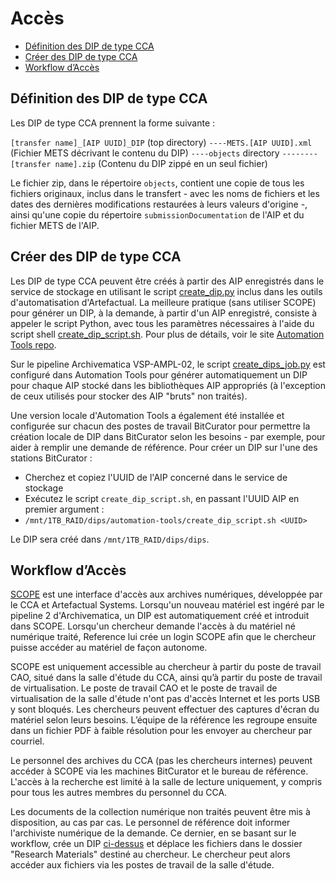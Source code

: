 # Accès

* [Définition des DIP de type CCA](#definition)
* [Créer des DIP de type CCA](#creer)
* [Workflow d’Accès](#workflow)

<a name="definition"></a>
## Définition des DIP de type CCA
Les DIP de type CCA prennent la forme suivante :


`[transfer name]_[AIP UUID]_DIP` (top directory)
`----METS.[AIP UUID].xml` (Fichier METS décrivant le contenu du DIP)
`----objects` directory
`--------[transfer name].zip` (Contenu du DIP zippé en un seul fichier)


Le fichier zip, dans le répertoire `objects`, contient une copie de tous les fichiers originaux, inclus dans le transfert - avec les noms de fichiers et les dates des dernières modifications restaurées à leurs valeurs d'origine -, ainsi qu'une copie du répertoire `submissionDocumentation` de l'AIP et du fichier METS de l'AIP.

<a name="creer"></a>
## Créer des DIP de type CCA
Les DIP de type CCA peuvent être créés à partir des AIP enregistrés dans le service de stockage en utilisant le script [create_dip.py](https://github.com/artefactual/automation-tools/blob/master/aips/create_dip.py) inclus dans les outils d'automatisation d'Artefactual. La meilleure pratique (sans utiliser SCOPE) pour générer un DIP, à la demande, à partir d'un AIP enregistré, consiste à appeler le script Python, avec tous les paramètres nécessaires à l'aide du script shell [create_dip_script.sh](https://github.com/artefactual/automation-tools/blob/master/etc/create_dip_script.sh). Pour plus de détails, voir le site [Automation Tools repo](https://github.com/artefactual/automation-tools#dip-creation).


Sur le pipeline Archivematica VSP-AMPL-02, le script [create_dips_job.py](https://github.com/artefactual/automation-tools/blob/master/aips/create_dips_job.py) est configuré dans Automation Tools pour générer automatiquement un DIP pour chaque AIP stocké dans les bibliothèques AIP appropriés (à l'exception de ceux utilisés pour stocker des AIP "bruts" non traités).


Une version locale d'Automation Tools a également été installée et configurée sur chacun des postes de travail BitCurator pour permettre la création locale de DIP dans BitCurator selon les besoins - par exemple, pour aider à remplir une demande de référence. Pour créer un DIP sur l'une des stations BitCurator :


* Cherchez et copiez l'UUID de l'AIP concerné dans le service de stockage
* Exécutez le script `create_dip_script.sh`, en passant l'UUID AIP en premier argument :
* `/mnt/1TB_RAID/dips/automation-tools/create_dip_script.sh <UUID>`


Le DIP sera créé dans `/mnt/1TB_RAID/dips/dips`.

<a name="workflow"></a>
## Workflow d’Accès
[SCOPE](https://github.com/CCA-Public/dip-access-interface) est une interface d'accès aux archives numériques, développée par le CCA et Artefactual Systems. Lorsqu'un nouveau matériel est ingéré par le pipeline 2 d'Archivematica, un DIP est automatiquement créé et introduit dans SCOPE. Lorsqu'un chercheur demande l'accès à du matériel né numérique traité, Reference lui crée un login SCOPE afin que le chercheur puisse accéder au matériel de façon autonome.


SCOPE est uniquement accessible au chercheur à partir du poste de travail CAO, situé dans la salle d'étude du CCA, ainsi qu’à partir du poste de travail de virtualisation. Le poste de travail CAO et le poste de travail de virtualisation de la salle d'étude n'ont pas d'accès Internet et les ports USB y sont bloqués. Les chercheurs peuvent effectuer des captures d'écran du matériel selon leurs besoins. L’équipe de la référence les regroupe ensuite dans un fichier PDF à faible résolution pour les envoyer au chercheur par courriel.


Le personnel des archives du CCA (pas les chercheurs internes) peuvent accéder à SCOPE via les machines BitCurator et le bureau de référence. L'accès à la recherche est limité à la salle de lecture uniquement, y compris pour tous les autres membres du personnel du CCA.


Les documents de la collection numérique non traités peuvent être mis à disposition, au cas par cas. Le personnel de référence doit informer l'archiviste numérique de la demande. Ce dernier, en se basant sur le workflow, crée un DIP [ci-dessus](https://github.com/CCA-Public/digital-archives-manual/blob/master/guides/access.md#dipcreation) et déplace les fichiers dans le dossier "Research Materials" destiné au chercheur. Le chercheur peut alors accéder aux fichiers via les postes de travail de la salle d'étude.
